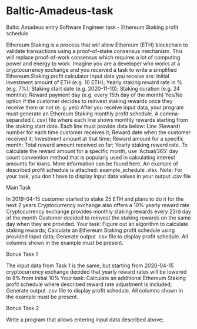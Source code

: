 # Baltic-Amadeus-task
Baltic Amadeus entry Software Engineer task - Ethereum Staking profit schedule

Ethereum Staking is a process that will allow Ethereum (ETH) blockchain to validate transactions using a proof-of-stake consensus
mechanism. This will replace proof-of-work consensus which requires a lot of computing power and energy to work. Imagine you are a
developer who works at a cryptocurrency exchange and you received a task to write a simplified Ethereum Staking profit calculator
Input data you receive are:
Initial investment amount of ETH (e.g. 10 ETH);
Yearly staking reward rate in % (e.g. 7%);
Staking start date (e.g. 2020-11-10);
Staking duration (e.g. 24 months);
Reward payment day (e.g. every 15th day of the month)
Yes/No option if the customer decides to reinvest staking rewards once they receive them or not (e. g. yes)
After you receive input data, your program must generate an Ethereum Staking monthly profit schedule. A comma-separated (.
csv) file where each line shows monthly rewards starting from the staking start date. Each line must provide data below: 
Line (Reward) number for each time customer receives it;
Reward date when the customer received it;
Investment amount at that time;
Reward amount for a specific month;
Total reward amount received so far;
Yearly staking reward rate.
To calculate the reward amount for a specific month, use 'Actual/365' day count convention method that is popularly used in calculating
interest amounts for loans. More information can be found here. An example of described profit schedule is attached: example_schedule
.xlsx. Note: For your task, you don't have to display input data values in your output .csv file

Main Task

In 2019-04-15 customer started to stake 25 ETH and plans to do it for the next 2 years
Cryptocurrency exchange also offers a 10% yearly reward rate
Cryptocurrency exchange provides monthly staking rewards every 23rd day of the month
Customer decided to reinvest the staking rewards on the same day when they are provided.
Your task:
Figure out an algorithm to calculate staking rewards;
Calculate an Ethereum Staking profit schedule using provided input data;
Generate output .csv file to display profit schedule. All columns shown in the example must be present.

Bonus Task 1

The input data from Task 1 is the same, but starting from 2020-04-15 cryptocurrency exchange decided that yearly reward
rates will be lowered to 8% from initial 10%
Your task:
Calculate an additional Ethereum Staking profit schedule where described reward rate adjustment is included;
Generate output .csv file to display profit schedule. All columns shown in the example must be present.

Bonus Task 2

Write a program that allows entering input data described above;
